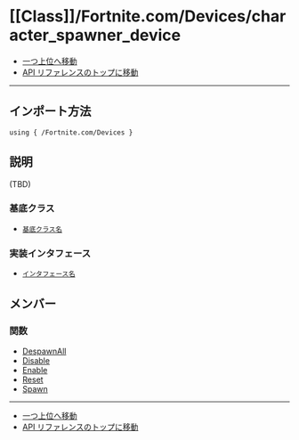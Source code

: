# [[Class]]/Fortnite.com/Devices/character_spawner_device

- [一つ上位へ移動](../main.md)
- [API リファレンスのトップに移動](../../../main.md)

---

## インポート方法

```verse
using { /Fortnite.com/Devices }
```

## 説明

(TBD)

### 基底クラス

- [`基底クラス名`]()

### 実装インタフェース

- [`インタフェース名`]()

## メンバー

### 関数

- [DespawnAll](./F_DespawnAll/main.md)
- [Disable](./F_Disable/main.md)
- [Enable](./F_Enable/main.md)
- [Reset](./F_Reset/main.md)
- [Spawn](./F_Spawn/main.md)

---

- [一つ上位へ移動](../main.md)
- [API リファレンスのトップに移動](../../../main.md)
